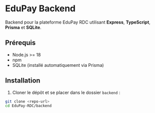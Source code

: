 # EduPay Backend

Backend pour la plateforme EduPay RDC utilisant **Express**, **TypeScript**, **Prisma** et **SQLite**.

## Prérequis

- Node.js >= 18
- npm
- SQLite (installé automatiquement via Prisma)

## Installation

1. Cloner le dépôt et se placer dans le dossier `backend` :

```bash
git clone <repo-url>
cd EduPay-RDC/backend
